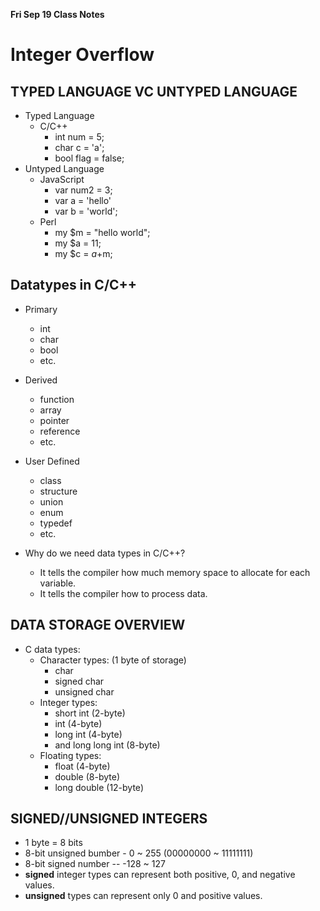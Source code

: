 __**Fri Sep 19 Class Notes**__

# Integer Overflow

## TYPED LANGUAGE VC UNTYPED LANGUAGE

- Typed Language
  - C/C++
    - int num = 5;
    - char c = 'a';
    - bool flag = false;
- Untyped Language
  - JavaScript
    - var num2 = 3;
    - var a = 'hello'
    - var b = 'world';
  - Perl
    - my $m = "hello world";
    - my $a = 11;
    - my $c = $a+$m;

## Datatypes in C/C++

- Primary
  - int
  - char
  - bool
  - etc.
- Derived
  - function
  - array
  - pointer
  - reference
  - etc.
- User Defined
  - class
  - structure
  - union
  - enum
  - typedef
  - etc.

- Why do we need data types in C/C++?
  - It tells the compiler how much memory space to allocate for each variable.
  - It tells the compiler how to process data.

## DATA STORAGE OVERVIEW

- C data types:
  - Character types: (1 byte of storage)
    - char
    - signed char
    - unsigned char
  - Integer types:
    - short int (2-byte)
    - int (4-byte)
    - long int (4-byte)
    - and long long int (8-byte)
  - Floating types:
    - float (4-byte)
    - double (8-byte)
    - long double (12-byte)

## SIGNED//UNSIGNED INTEGERS

- 1 byte = 8 bits
- 8-bit unsigned bumber - 0 ~ 255 (00000000 ~ 11111111)
- 8-bit signed number -- -128 ~ 127
- **signed** integer types can represent both positive, 0, and negative values.
- **unsigned** types can represent only 0 and positive values.

## 
